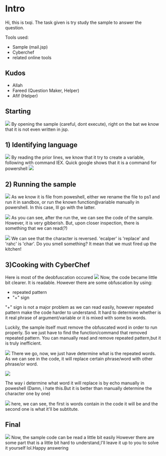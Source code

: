 # Intro

Hi, this is txqi. The task given is try study the sample to answer the question.

Tools used:
 - Sample (mail.jsp)
 - Cyberchef
 - related online tools 

## Kudos

 - Allah
 - Fareed (Question Maker, Helper)
 - Afif (Helper)

## Starting
![](/res/Capture.PNG)
By opening the sample (careful, dont execute), right on the bat we know that it is not even written in jsp.


## 1) Identifying language
![](/res/Capture2.PNG)
By reading the prior lines, we know that it try to create a variable, following with command   IEX. Quick google shows that it is a command for powershell 
![](/res/Capture3.PNG)


## 2) Running the sample
![](/res/Capture4.PNG)
As we know it is file from poweshell, either we rename the file to ps1 and run it in sandbox, or run the known function@variable manually in powershell. In this case, Ill go with the latter.

![](/res/Capture5.PNG)
As you can see, after the run the, we can see the code of the sample. However, it is very gibberish. But, upon closer inspection, there is something that we can read(?)

![](/res/Capture6.PNG)
We can see that the character is reversed. 'ecalper' is 'replace' and 'rahc' is 'char'. Do you smell something? It mean that we must fired up the kitchen!

## 3)Cooking with CyberChef
Here is most of the deobfuscation occured
![](/res/Capture7.PNG)
Now, the code became little bit clearer. It is readable. However there are some obfuscation by using:

 - repeated pattern
 -  "+" sign

"+" sign is not a major problem as we can read easily, however repeated pattern make the code harder to understand. It hard to determine whether is it real phrase of argument/variable or it is mixed with some bs words.

Luckily, the sample itself must remove the obfuscated word in order to run properly. So we just have to find the function/command that removed repeated pattern. You can manually read and remove repeated pattern,but it is truly inefficient.

![](/res/Capture8.PNG)
There we go, now, we just have determine what is the repeated words.
As we can see in the code, it will replace certain phrase/word with other  phrase/or word.

![](/res/Capture9.PNG)

The way i determine what word it will replace is by echo manually in poweshell (Damn, i hate this.But it is better than manually determine the character one by one)

![](/res/Capture10.PNG)
here, we can see, the first is words contain in the code it will be and the second one is what it'll be subtitute. 

## Final
![](/res/Capture11.PNG)
Now, the sample code can be read a little bit easily However there are some part that is a little bit hard to understand,I'll leave it up to you to solve it yourself lol.Happy answering 
